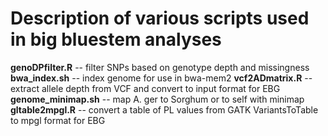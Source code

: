 # Description of various scripts used in big bluestem analyses

**genoDPfilter.R** -- filter SNPs based on genotype depth and missingness 
**bwa_index.sh** -- index genome for use in bwa-mem2
**vcf2ADmatrix.R** -- extract allele depth from VCF and convert to input format for EBG
**genome_minimap.sh** -- map A. ger to Sorghum or to self with minimap
**gltable2mpgl.R** -- convert a table of PL values from GATK VariantsToTable to mpgl format for EBG
